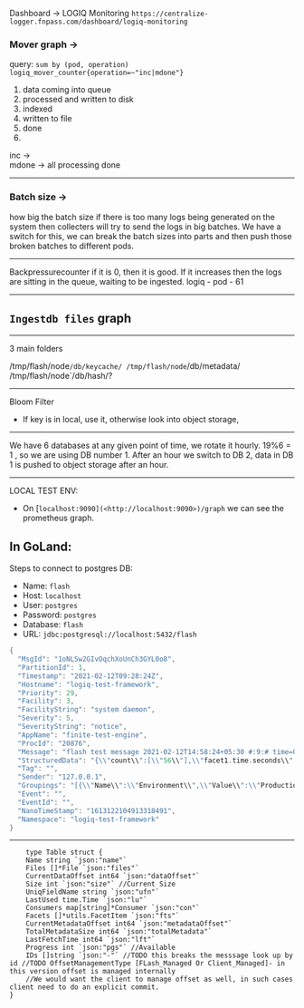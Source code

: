 
Dashboard -> LOGIQ Monitoring
`https://centralize-logger.fnpass.com/dashboard/logiq-monitoring`


### Mover graph -> 
query: `sum by (pod, operation) logiq_mover_counter{operation=~"inc|mdone"}`

1. data coming into queue
2. processed and written to disk
3. indexed
4. written to file
5. done
6. 

inc ->  
mdone -> all processing done


----


### Batch size -> 
how big the batch size 
if there is too many logs being generated on the system then collecters will try to send the logs in big batches.
We have a switch for this, we can break the batch sizes into parts and then push those broken batches to different pods. 



---

Backpressurecounter
 if it is 0, then it is good.
 If it increases then the logs are sitting in the queue, waiting to be ingested. logiq - pod - 61



---

## `Ingestdb files` graph

---

3 main folders

/tmp/flash/node`/db/keycache/
/tmp/flash/node`/db/metadata/
/tmp/flash/node`/db/hash/?

---

Bloom Filter
- If key is in local, use it, otherwise look into object storage,

---

We have 6 databases at any given point of time, we rotate it hourly.
19%6 = 1 , so we are using DB number 1.
After an hour we switch to DB 2, data in DB 1 is pushed to object storage after an hour.

---


LOCAL TEST ENV:

-   On [`localhost:9090](<http://localhost:9090>)/graph` we can see the prometheus graph.

## In GoLand:

Steps to connect to postgres DB:

-   Name: `flash`
-   Host: `localhost`
-   User: `postgres`
-   Password: `postgres`
-   Database: `flash`
-   URL: `jdbc:postgresql://localhost:5432/flash`

```go
{
  "MsgId": "1oNLSw2GIvOqchXoUnCh3GYL0o8",
  "PartitionId": 1,
  "Timestamp": "2021-02-12T09:28:24Z",
  "Hostname": "logiq-test-framework",
  "Priority": 29,
  "Facility": 3,
  "FacilityString": "system daemon",
  "Severity": 5,
  "SeverityString": "notice",
  "AppName": "finite-test-engine",
  "ProcId": "20876",
  "Message": "flash test message 2021-02-12T14:58:24+05:30 #:9:# time=0.209802s Facet1.time.seconds=v24 Facet2=v58 Facet4=v-34 FacetU.label.uuid=3b0a7bd7-327b-42a8-aafa-66511bcdc590 count=56 confluence: abc POST ewojdqpowe/upload.action xyz and filename=../../../../../ ",
  "StructuredData": "{\\"count\\":[\\"56\\"],\\"facet1.time.seconds\\":[\\"v24\\"],\\"facet2\\":[\\"v58\\"],\\"facet4\\":[\\"v-34\\"],\\"facetu.label.uuid\\":[\\"3b0a7bd7-327b-42a8-aafa-66511bcdc590\\"],\\"filename\\":[\\"../../../../../\\"]}",
  "Tag": "",
  "Sender": "127.0.0.1",
  "Groupings": "[{\\"Name\\":\\"Environment\\",\\"Value\\":\\"Production\\"},{\\"Name\\":\\"Tier\\",\\"Value\\":\\"Web\\"}]",
  "Event": "",
  "EventId": "",
  "NanoTimeStamp": "1613122104913318491",
  "Namespace": "logiq-test-framework"
}
```

---

```
	type Table struct { 
	Name string `json:"name"`
	Files []*File `json:"files"`
	CurrentDataOffset int64 `json:"dataOffset"`
	Size int `json:"size"` //Current Size 
	UniqFieldName string `json:"ufn"` 
	LastUsed time.Time `json:"lu"` 
	Consumers map[string]*Consumer `json:"con"` 
	Facets []*utils.FacetItem `json:"fts"` 
	CurrentMetadataOffset int64 `json:"metadataOffset"` 
	TotalMetadataSize int64 `json:"totalMetadata"` 
	LastFetchTime int64 `json:"lft"` 
	Progress int `json:"pgs"` //Available
	IDs []string `json:"-"` //TODO this breaks the messsage look up by id //TODO OffsetManagementType [FLash_Managed Or Client_Managed]- in this version offset is managed internally 
	//We would want the client to manage offset as well, in such cases client need to do an explicit commit. 
}
```


